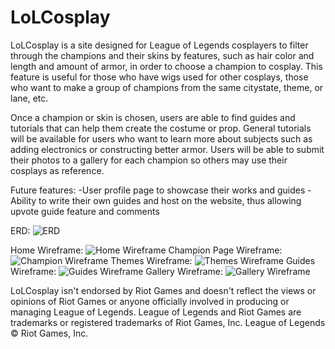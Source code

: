 # LoLCosplay

LoLCosplay is a site designed for League of Legends cosplayers to filter through the champions and their skins by features, such as hair color and length and amount of armor, in order to choose a champion to cosplay. This feature is useful for those who have wigs used for other cosplays, those who want to make a group of champions from the same citystate, theme, or lane, etc. 

Once a champion or skin is chosen, users are able to find guides and tutorials that can help them create the costume or prop. General tutorials will be available for users who want to learn more about subjects such as adding electronics or constructing better armor. Users will be able to submit their photos to a gallery for each champion so others may use their cosplays as reference.

Future features:
	-User profile page to showcase their works and guides
	-Ability to write their own guides and host on the website, thus allowing upvote guide feature and comments

ERD:
![ERD](/app/assets/images/ERD.png?raw=true "ERD")

Home Wireframe:
![Home Wireframe](/app/assets/images/ERD.png?raw=true "Home Wireframe")
Champion Page Wireframe:
![Champion Wireframe](/app/assets/images/ERD.png?raw=true "Champion Wireframe")
Themes Wireframe:
![Themes Wireframe](/app/assets/images/ERD.png?raw=true "Themes Wireframe")
Guides Wireframe:
![Guides Wireframe](/app/assets/images/ERD.png?raw=true "Guides Wireframe")
Gallery Wireframe:
![Gallery Wireframe](/app/assets/images/ERD.png?raw=true "Gallery Wireframe")

LoLCosplay isn't endorsed by Riot Games and doesn't reflect the views or opinions of Riot Games or anyone officially involved in producing or managing League of Legends. League of Legends and Riot Games are trademarks or registered trademarks of Riot Games, Inc. League of Legends © Riot Games, Inc.